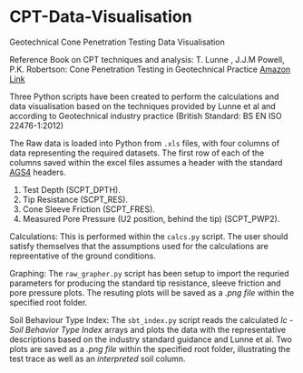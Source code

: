 # CPT-Data-Visualisation
Geotechnical Cone Penetration Testing Data Visualisation

Reference Book on CPT techniques and analysis: T. Lunne , J.J.M Powell, P.K. Robertson: Cone Penetration Testing in Geotechnical Practice [Amazon Link](https://www.amazon.co.uk/Cone-Penetration-Testing-Geotechnical-Practice/dp/041923750X)

Three Python scripts have been created to perform the calculations and data visualisation based on the techniques provided by Lunne et al 
and according to Geotechnical industry practice (British Standard: BS EN ISO 22476-1:2012)

The Raw data is loaded into Python from `.xls` files, with four columns of data representing  the required datasets. The first row of each of the columns saved within the excel files assumes a header with the standard [AGS4](https://www.ags.org.uk/) headers.
  1) Test Depth (SCPT_DPTH).
  2) Tip Resistance (SCPT_RES).
  3) Cone Sleeve Friction (SCPT_FRES).
  4) Measured Pore Pressure (U2 position, behind the tip) (SCPT_PWP2).
  
 Calculations:
 This is performed within the `calcs.py` script. The user should satisfy themselves that the assumptions used for the calculations are   repreentative of the ground conditions.

Graphing:
The `raw_grapher.py` script has been setup to import the requried parameters for producing the standard tip resistance, sleeve friction and pore pressure plots. The resuting plots will be saved as a *.png file* within the specified root folder.

Soil Behaviour Type Index:
The `sbt_index.py` script reads the calculated *Ic - Soil Behavior Type Index* arrays and plots the data with the representative descriptions based on the industry standard guidance and Lunne et al. Two plots are saved as a *.png file* within the specified root folder, illustrating the test trace as well as an _interpreted_ soil column.
